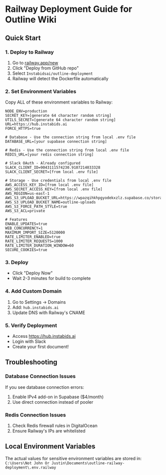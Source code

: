 # Railway Deployment Guide for Outline Wiki

## Quick Start

### 1. Deploy to Railway
1. Go to [railway.app/new](https://railway.app/new)
2. Click "Deploy from GitHub repo"
3. Select `Instabidsai/outline-deployment`
4. Railway will detect the Dockerfile automatically

### 2. Set Environment Variables
Copy ALL of these environment variables to Railway:

```
NODE_ENV=production
SECRET_KEY=[generate 64 character random string]
UTILS_SECRET=[generate 64 character random string]
URL=https://hub.instabids.ai
FORCE_HTTPS=true

# Database - Use the connection string from local .env file
DATABASE_URL=[your supabase connection string]

# Redis - Use the connection string from local .env file
REDIS_URL=[your redis connection string]

# Slack OAuth - Already configured
SLACK_CLIENT_ID=9043111574230.9107214033328
SLACK_CLIENT_SECRET=[from local .env file]

# Storage - Use credentials from local .env file
AWS_ACCESS_KEY_ID=[from local .env file]
AWS_SECRET_ACCESS_KEY=[from local .env file]
AWS_REGION=us-east-1
AWS_S3_UPLOAD_BUCKET_URL=https://wpazqihkhpgyodekxzlz.supabase.co/storage/v1
AWS_S3_UPLOAD_BUCKET_NAME=outline-uploads
AWS_S3_FORCE_PATH_STYLE=true
AWS_S3_ACL=private

# Features
ENABLE_UPDATES=true
WEB_CONCURRENCY=1
MAXIMUM_IMPORT_SIZE=5120000
RATE_LIMITER_ENABLED=true
RATE_LIMITER_REQUESTS=1000
RATE_LIMITER_DURATION_WINDOW=60
SECURE_COOKIES=true
```

### 3. Deploy
- Click "Deploy Now"
- Wait 2-3 minutes for build to complete

### 4. Add Custom Domain
1. Go to Settings → Domains
2. Add: `hub.instabids.ai`
3. Update DNS with Railway's CNAME

### 5. Verify Deployment
- Access https://hub.instabids.ai
- Login with Slack
- Create your first document!

## Troubleshooting

### Database Connection Issues
If you see database connection errors:
1. Enable IPv4 add-on in Supabase ($4/month)
2. Use direct connection instead of pooler

### Redis Connection Issues
1. Check Redis firewall rules in DigitalOcean
2. Ensure Railway's IPs are whitelisted

## Local Environment Variables
The actual values for sensitive environment variables are stored in:
`C:\Users\Not John Or Justin\Documents\outline-railway-deployment\.env.railway`